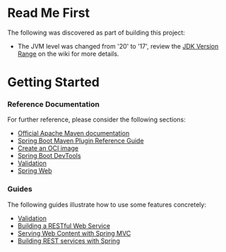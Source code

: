 # Read Me First
The following was discovered as part of building this project:

* The JVM level was changed from '20' to '17', review the [JDK Version Range](https://github.com/spring-projects/spring-framework/wiki/Spring-Framework-Versions#jdk-version-range) on the wiki for more details.

# Getting Started

### Reference Documentation
For further reference, please consider the following sections:

* [Official Apache Maven documentation](https://maven.apache.org/guides/index.html)
* [Spring Boot Maven Plugin Reference Guide](https://docs.spring.io/spring-boot/docs/3.1.1/maven-plugin/reference/html/)
* [Create an OCI image](https://docs.spring.io/spring-boot/docs/3.1.1/maven-plugin/reference/html/#build-image)
* [Spring Boot DevTools](https://docs.spring.io/spring-boot/docs/3.1.1/reference/htmlsingle/#using.devtools)
* [Validation](https://docs.spring.io/spring-boot/docs/3.1.1/reference/htmlsingle/#io.validation)
* [Spring Web](https://docs.spring.io/spring-boot/docs/3.1.1/reference/htmlsingle/#web)

### Guides
The following guides illustrate how to use some features concretely:

* [Validation](https://spring.io/guides/gs/validating-form-input/)
* [Building a RESTful Web Service](https://spring.io/guides/gs/rest-service/)
* [Serving Web Content with Spring MVC](https://spring.io/guides/gs/serving-web-content/)
* [Building REST services with Spring](https://spring.io/guides/tutorials/rest/)

